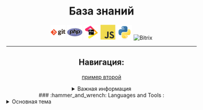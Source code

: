<div style="text-align: center">
    <h1>База знаний</h1>
<img src="https://github.com/devicons/devicon/blob/master/icons/git/git-original-wordmark.svg" title="Git" alt="Git" width="40" height="40"/>
<img src="https://github.com/devicons/devicon/blob/master/icons/php/php-original.svg" title="PHP" alt="PHP" width="40" height="40"/>
<img src="https://github.com/devicons/devicon/blob/master/icons/jetbrains/jetbrains-original.svg" title="JetBrains" alt="JetBrains" width="40" height="40"/>
<img src="https://github.com/devicons/devicon/blob/master/icons/javascript/javascript-original.svg" title="JavaScript" alt="JavaScript" width="40" height="40"/>
<img src="https://github.com/devicons/devicon/blob/master/icons/python/python-original.svg" title="Python" alt="Python" width="40" height="40"/>
<img src="https://avatars.mds.yandex.net/get-ydo/3927445/2a00000180965a6ead7b716980d0ab81c2bb/diploma" title="Bitrix" alt="Bitrix" width="40" height="40"/>


----
<h2>Навигация:</h2>

[пример второй](Examples/1.py)

<details>
  <summary>Важная информация</summary>
  # Заголовок
  ## Подзаголовок
  
  * Список 1
  * Список 2
  * Список 3
</details>
### :hammer_and_wrench: Languages and Tools :
</div> 
<details>
  <summary>Основная тема</summary>
  <details>
    <summary>Подтема 1</summary>
    Содержимое первой подтемы
  </details>
  <details>
    <summary>Подтема 2</summary>
    Содержимое второй подтемы
  </details>
</details>

